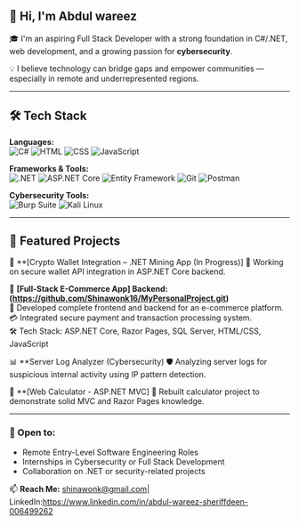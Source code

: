 ## 👋 Hi, I'm Abdul wareez

🎓 I'm an aspiring Full Stack Developer with a strong foundation in C#/.NET, web development, and a growing passion for **cybersecurity**.

💡 I believe technology can bridge gaps and empower communities — especially in remote and underrepresented regions.

---

## 🛠️ Tech Stack

**Languages:**  
![C#](https://img.shields.io/badge/C%23-%23239120.svg?style=flat&logo=c-sharp&logoColor=white)
![HTML](https://img.shields.io/badge/HTML5-E34F26?style=flat&logo=html5&logoColor=white)
![CSS](https://img.shields.io/badge/CSS3-1572B6?style=flat&logo=css3&logoColor=white)
![JavaScript](https://img.shields.io/badge/JavaScript-F7DF1E?style=flat&logo=javascript&logoColor=black)

**Frameworks & Tools:**  
![.NET](https://img.shields.io/badge/.NET-512BD4?style=flat&logo=dotnet&logoColor=white)
![ASP.NET Core](https://img.shields.io/badge/ASP.NET%20Core-512BD4?style=flat&logo=dotnet&logoColor=white)
![Entity Framework](https://img.shields.io/badge/Entity%20Framework-512BD4?style=flat&logo=dotnet&logoColor=white)
![Git](https://img.shields.io/badge/Git-F05032?style=flat&logo=git&logoColor=white)
![Postman](https://img.shields.io/badge/Postman-FF6C37?style=flat&logo=postman&logoColor=white)

**Cybersecurity Tools:**  
![Burp Suite](https://img.shields.io/badge/Burp%20Suite-FF5722?style=flat&logoColor=white)
![Kali Linux](https://img.shields.io/badge/Kali%20Linux-557C94?style=flat&logo=linux&logoColor=white)

---

## 📂 Featured Projects

🚀 **[Crypto Wallet Integration – .NET Mining App (In Progress)]
🔐 Working on secure wallet API integration in ASP.NET Core backend.

🛒 **[Full-Stack E-Commerce App] Backend:(https://github.com/Shinawonk16/MyPersonalProject.git)**  
🧩 Developed complete frontend and backend for an e-commerce platform.  
💳 Integrated secure payment and transaction processing system.  
🛠️ Tech Stack: ASP.NET Core, Razor Pages, SQL Server, HTML/CSS, JavaScript  

📊 **Server Log Analyzer (Cybersecurity)
🛡️ Analyzing server logs for suspicious internal activity using IP pattern detection.

🧮 **[Web Calculator - ASP.NET MVC]
📐 Rebuilt calculator project to demonstrate solid MVC and Razor Pages knowledge.



---

### 🤝 Open to:
- Remote Entry-Level Software Engineering Roles
- Internships in Cybersecurity or Full Stack Development
- Collaboration on .NET or security-related projects

📫 **Reach Me:** shinawonk@gmail.com| LinkedIn:https://www.linkedin.com/in/abdul-wareez-sheriffdeen-006499262

<!--
**Shinawonk16/Shinawonk16** is a ✨ _special_ ✨ repository because its `README.md` (this file) appears on your GitHub profile.

Here are some ideas to get you started:

- 🔭 I’m currently working on ...
- 🌱 I’m currently learning ...
- 👯 I’m looking to collaborate on ...
- 🤔 I’m looking for help with ...
- 💬 Ask me about ...
- 📫 How to reach me: ...
- 😄 Pronouns: ...
- ⚡ Fun fact: ...
-->

